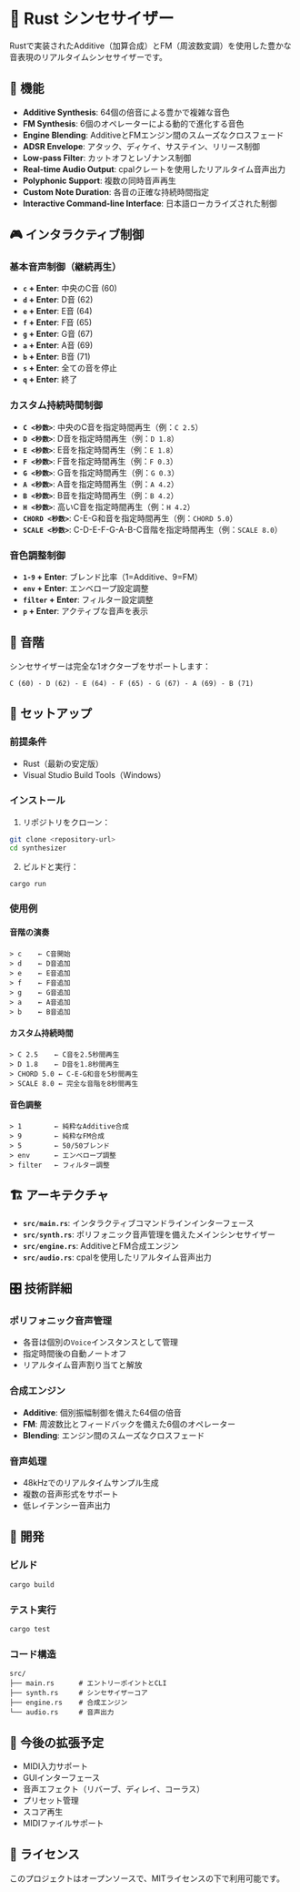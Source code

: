 # 🎹 Rust シンセサイザー

Rustで実装されたAdditive（加算合成）とFM（周波数変調）を使用した豊かな音表現のリアルタイムシンセサイザーです。

## 🎵 機能

- **Additive Synthesis**: 64個の倍音による豊かで複雑な音色
- **FM Synthesis**: 6個のオペレーターによる動的で進化する音色
- **Engine Blending**: AdditiveとFMエンジン間のスムーズなクロスフェード
- **ADSR Envelope**: アタック、ディケイ、サステイン、リリース制御
- **Low-pass Filter**: カットオフとレゾナンス制御
- **Real-time Audio Output**: cpalクレートを使用したリアルタイム音声出力
- **Polyphonic Support**: 複数の同時音声再生
- **Custom Note Duration**: 各音の正確な持続時間指定
- **Interactive Command-line Interface**: 日本語ローカライズされた制御

## 🎮 インタラクティブ制御

### 基本音声制御（継続再生）
- **`c` + Enter**: 中央のC音 (60)
- **`d` + Enter**: D音 (62)
- **`e` + Enter**: E音 (64)
- **`f` + Enter**: F音 (65)
- **`g` + Enter**: G音 (67)
- **`a` + Enter**: A音 (69)
- **`b` + Enter**: B音 (71)
- **`s` + Enter**: 全ての音を停止
- **`q` + Enter**: 終了

### カスタム持続時間制御
- **`C <秒数>`**: 中央のC音を指定時間再生（例：`C 2.5`）
- **`D <秒数>`**: D音を指定時間再生（例：`D 1.8`）
- **`E <秒数>`**: E音を指定時間再生（例：`E 1.8`）
- **`F <秒数>`**: F音を指定時間再生（例：`F 0.3`）
- **`G <秒数>`**: G音を指定時間再生（例：`G 0.3`）
- **`A <秒数>`**: A音を指定時間再生（例：`A 4.2`）
- **`B <秒数>`**: B音を指定時間再生（例：`B 4.2`）
- **`H <秒数>`**: 高いC音を指定時間再生（例：`H 4.2`）
- **`CHORD <秒数>`**: C-E-G和音を指定時間再生（例：`CHORD 5.0`）
- **`SCALE <秒数>`**: C-D-E-F-G-A-B-C音階を指定時間再生（例：`SCALE 8.0`）

### 音色調整制御
- **`1-9` + Enter**: ブレンド比率（1=Additive、9=FM）
- **`env` + Enter**: エンベロープ設定調整
- **`filter` + Enter**: フィルター設定調整
- **`p` + Enter**: アクティブな音声を表示

## 🎼 音階

シンセサイザーは完全な1オクターブをサポートします：
```
C (60) - D (62) - E (64) - F (65) - G (67) - A (69) - B (71)
```

## 🚀 セットアップ

### 前提条件
- Rust（最新の安定版）
- Visual Studio Build Tools（Windows）

### インストール
1. リポジトリをクローン：
```bash
git clone <repository-url>
cd synthesizer
```

2. ビルドと実行：
```bash
cargo run
```

### 使用例

#### 音階の演奏
```
> c    ← C音開始
> d    ← D音追加
> e    ← E音追加
> f    ← F音追加
> g    ← G音追加
> a    ← A音追加
> b    ← B音追加
```

#### カスタム持続時間
```
> C 2.5    ← C音を2.5秒間再生
> D 1.8    ← D音を1.8秒間再生
> CHORD 5.0 ← C-E-G和音を5秒間再生
> SCALE 8.0 ← 完全な音階を8秒間再生
```

#### 音色調整
```
> 1        ← 純粋なAdditive合成
> 9        ← 純粋なFM合成
> 5        ← 50/50ブレンド
> env      ← エンベロープ調整
> filter   ← フィルター調整
```

## 🏗️ アーキテクチャ

- **`src/main.rs`**: インタラクティブコマンドラインインターフェース
- **`src/synth.rs`**: ポリフォニック音声管理を備えたメインシンセサイザー
- **`src/engine.rs`**: AdditiveとFM合成エンジン
- **`src/audio.rs`**: cpalを使用したリアルタイム音声出力

## 🎛️ 技術詳細

### ポリフォニック音声管理
- 各音は個別の`Voice`インスタンスとして管理
- 指定時間後の自動ノートオフ
- リアルタイム音声割り当てと解放

### 合成エンジン
- **Additive**: 個別振幅制御を備えた64個の倍音
- **FM**: 周波数比とフィードバックを備えた6個のオペレーター
- **Blending**: エンジン間のスムーズなクロスフェード

### 音声処理
- 48kHzでのリアルタイムサンプル生成
- 複数の音声形式をサポート
- 低レイテンシー音声出力

## 🔧 開発

### ビルド
```bash
cargo build
```

### テスト実行
```bash
cargo test
```

### コード構造
```
src/
├── main.rs      # エントリーポイントとCLI
├── synth.rs     # シンセサイザーコア
├── engine.rs    # 合成エンジン
└── audio.rs     # 音声出力
```

## 🎵 今後の拡張予定

- MIDI入力サポート
- GUIインターフェース
- 音声エフェクト（リバーブ、ディレイ、コーラス）
- プリセット管理
- スコア再生
- MIDIファイルサポート

## 📝 ライセンス

このプロジェクトはオープンソースで、MITライセンスの下で利用可能です。
